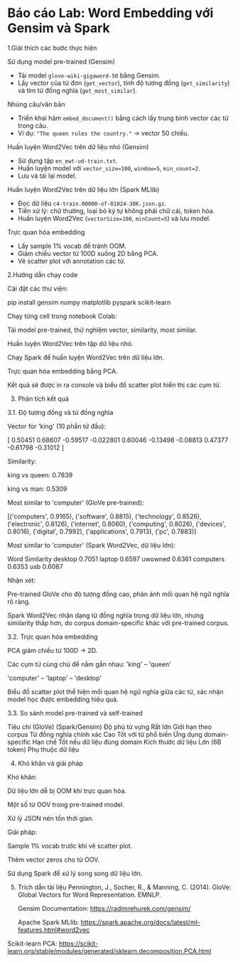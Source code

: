 # Báo cáo Lab: Word Embedding với Gensim và Spark

1.Giải thích các bước thực hiện

Sử dụng model pre-trained (Gensim)
   - Tải model `glove-wiki-gigaword-50` bằng Gensim.  
   - Lấy vector của từ đơn (`get_vector`), tính độ tương đồng (`get_similarity`) và tìm từ đồng nghĩa (`get_most_similar`).

Nhúng câu/văn bản 
   - Triển khai hàm `embed_document()` bằng cách lấy trung bình vector các từ trong câu.  
   - Ví dụ: `"The queen rules the country."` → vector 50 chiều.

Huấn luyện Word2Vec trên dữ liệu nhỏ (Gensim) 
   - Sử dụng tập `en_ewt-ud-train.txt`.  
   - Huấn luyện model với `vector_size=100`, `window=5`, `min_count=2`.  
   - Lưu và tải lại model.

Huấn luyện Word2Vec trên dữ liệu lớn (Spark MLlib)
   - Đọc dữ liệu `c4-train.00000-of-01024-30K.json.gz`.  
   - Tiền xử lý: chữ thường, loại bỏ ký tự không phải chữ cái, token hóa.  
   - Huấn luyện Word2Vec (`vectorSize=100`, `minCount=5`) và lưu model.

Trực quan hóa embedding  
   - Lấy sample 1% vocab để tránh OOM.  
   - Giảm chiều vector từ 100D xuống 2D bằng PCA.  
   - Vẽ scatter plot với annotation các từ.

2.Hướng dẫn chạy code

Cài đặt các thư viện:

pip install gensim numpy matplotlib pyspark scikit-learn

Chạy từng cell trong notebook Colab:

Tải model pre-trained, thử nghiệm vector, similarity, most similar.

Huấn luyện Word2Vec trên tập dữ liệu nhỏ.

Chạy Spark để huấn luyện Word2Vec trên dữ liệu lớn.

Trực quan hóa embedding bằng PCA.

Kết quả sẽ được in ra console và biểu đồ scatter plot hiển thị các cụm từ.


3. Phân tích kết quả


3.1. Độ tương đồng và từ đồng nghĩa

Vector for 'king' (10 phần tử đầu):

[ 0.50451 0.68607 -0.59517 -0.022801 0.60046 -0.13498 -0.08813 0.47377 -0.61798 -0.31012 ]

Similarity:

king vs queen: 0.7839

king vs man: 0.5309

Most similar to 'computer' (GloVe pre-trained):

[('computers', 0.9165), ('software', 0.8815), ('technology', 0.8526),
 ('electronic', 0.8126), ('internet', 0.8060), ('computing', 0.8026),
 ('devices', 0.8016), ('digital', 0.7992), ('applications', 0.7913), ('pc', 0.7883)]

Most similar to 'computer' (Spark Word2Vec, dữ liệu lớn):

Word	       Similarity
desktop      	0.7051
laptop      	0.6597
uwowned      	0.6361
computers   	0.6353
usb	         0.6087

Nhận xét:

   Pre-trained GloVe cho độ tương đồng cao, phản ánh mối quan hệ ngữ nghĩa rõ ràng.

   Spark Word2Vec nhận dạng từ đồng nghĩa trong dữ liệu lớn, nhưng similarity thấp hơn, do corpus domain-specific khác với pre-trained corpus.

3.2. Trực quan hóa embedding

   PCA giảm chiều từ 100D → 2D.

Các cụm từ cùng chủ đề nằm gần nhau:
   'king' – 'queen'

   'computer' – 'laptop' – 'desktop'

   Biểu đồ scatter plot thể hiện mối quan hệ ngữ nghĩa giữa các từ, xác nhận model học được embedding hiệu quả.

3.3. So sánh model pre-trained và self-trained

Tiêu chí	                  (GloVe)	                 (Spark/Gensim)
Độ phủ từ vựng	            Rất lớn	               Giới hạn theo corpus
Từ đồng nghĩa chính xác   	Cao	                  Tốt với từ phổ biến
Ứng dụng domain-specific	Hạn chế	               Tốt nếu dữ liệu đúng domain
Kích thước dữ liệu	      Lớn (6B token)	         Phụ thuộc dữ liệu

4. Khó khăn và giải pháp

Khó khăn:

   Dữ liệu lớn dễ bị OOM khi trực quan hóa.

   Một số từ OOV trong pre-trained model.

   Xử lý JSON nén tốn thời gian.

Giải pháp:

   Sample 1% vocab trước khi vẽ scatter plot.

   Thêm vector zeros cho từ OOV.

   Sử dụng Spark để xử lý song song dữ liệu lớn.

5. Trích dẫn tài liệu
   Pennington, J., Socher, R., & Manning, C. (2014). GloVe: Global Vectors for Word Representation. EMNLP.

   Gensim Documentation: https://radimrehurek.com/gensim/

   Apache Spark MLlib: https://spark.apache.org/docs/latest/ml-features.html#word2vec

Scikit-learn PCA: https://scikit-learn.org/stable/modules/generated/sklearn.decomposition.PCA.html
